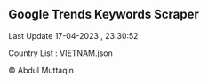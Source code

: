 

## Google Trends Keywords Scraper 
 
Last Update 17-04-2023 , 23:30:52

Country List :
VIETNAM.json



© Abdul Muttaqin 
